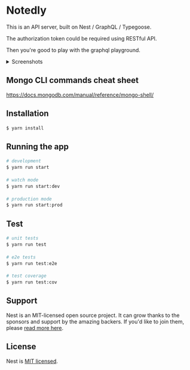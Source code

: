 # Notedly

This is an API server, built on Nest / GraphQL / Typegoose.

The authorization token could be required using RESTful API.

Then you're good to play with the graphql playground.

<details>

<summary>Screenshots</summary>

![](./screenshots/sign-in.png)

![](./screenshots/create.png)

![](./screenshots/queries.png)

</details>

## Mongo CLI commands cheat sheet

https://docs.mongodb.com/manual/reference/mongo-shell/

## Installation

```bash
$ yarn install
```

## Running the app

```bash
# development
$ yarn run start

# watch mode
$ yarn run start:dev

# production mode
$ yarn run start:prod
```

## Test

```bash
# unit tests
$ yarn run test

# e2e tests
$ yarn run test:e2e

# test coverage
$ yarn run test:cov
```

## Support

Nest is an MIT-licensed open source project. It can grow thanks to the sponsors and support by the amazing backers. If you'd like to join them, please [read more here](https://docs.nestjs.com/support).

## License

Nest is [MIT licensed](LICENSE).
